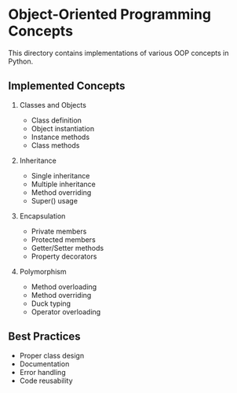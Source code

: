 # Object-Oriented Programming Concepts

This directory contains implementations of various OOP concepts in Python.

## Implemented Concepts

1. Classes and Objects

   - Class definition
   - Object instantiation
   - Instance methods
   - Class methods

2. Inheritance

   - Single inheritance
   - Multiple inheritance
   - Method overriding
   - Super() usage

3. Encapsulation

   - Private members
   - Protected members
   - Getter/Setter methods
   - Property decorators

4. Polymorphism
   - Method overloading
   - Method overriding
   - Duck typing
   - Operator overloading

## Best Practices

- Proper class design
- Documentation
- Error handling
- Code reusability
